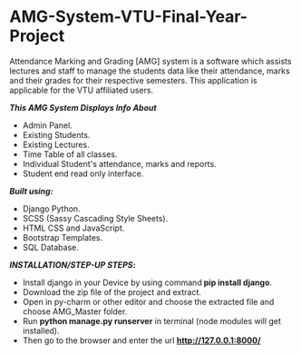 # AMG-System-VTU-Final-Year-Project
Attendance Marking and Grading [AMG] system is a software which assists lectures and staff to manage the students data like their attendance, marks and their grades for their respective semesters. This application is applicable for the VTU affiliated users. 

<b>_This AMG System Displays Info About_</b>
* Admin Panel.
* Existing Students.
* Existing Lectures.
* Time Table of all classes. 
* Individual Student's attendance, marks and reports.
* Student end read only interface.

<b>_Built using:_</b>
* Django Python.
* SCSS (Sassy Cascading Style Sheets).
* HTML CSS and JavaScript.
* Bootstrap Templates.
* SQL Database.

<b>_INSTALLATION/STEP-UP STEPS_:</b>
  * Install django in your Device by using command<b> pip install django</b>.
  * Download the zip file of the project and extract.
  * Open in py-charm or other editor and choose the extracted file and choose AMG_Master folder.
  * Run <b>python manage.py runserver</b> in terminal (node modules will get installed).
  * Then go to the browser and enter the url **http://127.0.0.1:8000/**
